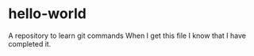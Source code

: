 # hello-world
A repository to learn git commands
When I get this file I know that I have completed it.
